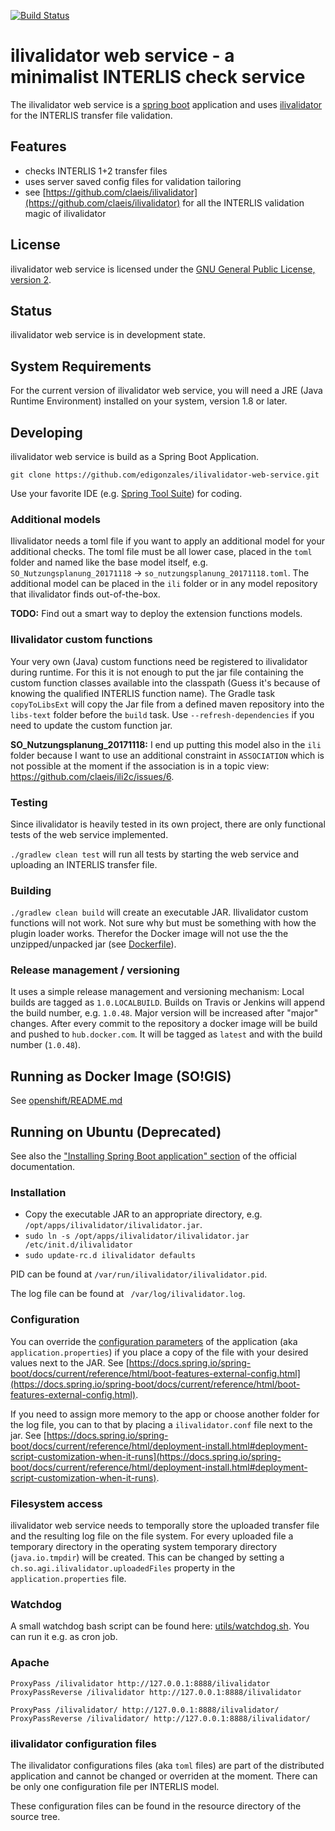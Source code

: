 [![Build Status](https://travis-ci.org/sogis/ilivalidator-web-service.svg?branch=master)](https://travis-ci.org/sogis/ilivalidator-web-service)

# ilivalidator web service - a minimalist INTERLIS check service

The ilivalidator web service is a [spring boot](https://projects.spring.io/spring-boot/) application and uses [ilivalidator](https://github.com/claeis/ilivalidator) for the INTERLIS transfer file validation.

## Features

* checks INTERLIS 1+2 transfer files
* uses server saved config files for validation tailoring
* see [https://github.com/claeis/ilivalidator](https://github.com/claeis/ilivalidator) for all the INTERLIS validation magic of ilivalidator 

## License

ilivalidator web service is licensed under the [GNU General Public License, version 2](LICENSE).

## Status

ilivalidator web service is in development state.

## System Requirements

For the current version of ilivalidator web service, you will need a JRE (Java Runtime Environment) installed on your system, version 1.8 or later.

## Developing

ilivalidator web service is build as a Spring Boot Application.

`git clone https://github.com/edigonzales/ilivalidator-web-service.git` 

Use your favorite IDE (e.g. [Spring Tool Suite](https://spring.io/tools/sts/all)) for coding.

### Additional models

Ilivalidator needs a toml file if you want to apply an additional model for your additional checks. The toml file must be all lower case, placed in the `toml` folder and named like the base model itself, e.g. `SO_Nutzungsplanung_20171118` -> `so_nutzungsplanung_20171118.toml`. The additional model can be placed in the `ili` folder or in any model repository that ilivalidator finds out-of-the-box.

**TODO:** Find out a smart way to deploy the extension functions models.

### Ilivalidator custom functions

Your very own (Java) custom functions need be registered to ilivalidator during runtime. For this it is not enough to put the jar file containing the custom function classes available into the classpath (Guess it's because of knowing the qualified INTERLIS function name). The Gradle task `copyToLibsExt` will copy the Jar file from a defined maven repository into the `libs-text` folder before the `build` task. Use `--refresh-dependencies` if you need to update the custom function jar.

**SO_Nutzungsplanung_20171118:** I end up putting this model also in the `ili` folder because I want to use an additional constraint in `ASSOCIATION` which is not possible at the moment if the association is in a topic view: https://github.com/claeis/ili2c/issues/6. 

### Testing

Since ilivalidator is heavily tested in its own project, there are only functional tests of the web service implemented.

`./gradlew clean test` will run all tests by starting the web service and uploading an INTERLIS transfer file.

### Building

`./gradlew clean build` will create an executable JAR. Ilivalidator custom functions will not work. Not sure why but must be something with how the plugin loader works. Therefor the Docker image will not use the the unzipped/unpacked jar (see [Dockerfile](Dockerfile)).

### Release management / versioning

It uses a simple release management and versioning mechanism: Local builds are tagged as `1.0.LOCALBUILD`. Builds on Travis or Jenkins will append the build number, e.g. `1.0.48`. Major version will be increased after "major" changes. After every commit to the repository a docker image will be build and pushed to `hub.docker.com`. It will be tagged as `latest` and with the build number (`1.0.48`).

## Running as Docker Image (SO!GIS)
See [openshift/README.md](openshift/README.md)

## Running on Ubuntu (Deprecated)

See also the ["Installing Spring Boot application" section](https://docs.spring.io/spring-boot/docs/current/reference/html/deployment-install.html) of the official documentation.

### Installation 

* Copy the executable JAR to an appropriate directory, e.g. `/opt/apps/ilivalidator/ilivalidator.jar`.
* `sudo ln -s /opt/apps/ilivalidator/ilivalidator.jar /etc/init.d/ilivalidator`
* `sudo update-rc.d ilivalidator defaults`

PID can be found at `/var/run/ilivalidator/ilivalidator.pid`.

The log file can be found at ` /var/log/ilivalidator.log`.

### Configuration

You can override the [configuration parameters](src/main/resources/application.properties) of the application (aka `application.properties`) if you place a copy of the file with your desired values next to the JAR. See [https://docs.spring.io/spring-boot/docs/current/reference/html/boot-features-external-config.html](https://docs.spring.io/spring-boot/docs/current/reference/html/boot-features-external-config.html).


If you need to assign more memory to the app or choose another folder for the log file, you can to that by placing a `ilivalidator.conf` file next to the jar. See [https://docs.spring.io/spring-boot/docs/current/reference/html/deployment-install.html#deployment-script-customization-when-it-runs](https://docs.spring.io/spring-boot/docs/current/reference/html/deployment-install.html#deployment-script-customization-when-it-runs).

### Filesystem access

ilivalidator web service needs to temporally store the uploaded transfer file and the resulting log file on the file system. For every uploaded file a temporary directory in the operating system temporary directory (`java.io.tmpdir`) will be created. This can be changed by setting a `ch.so.agi.ilivalidator.uploadedFiles` property in the `application.properties` file.

### Watchdog

A small watchdog bash script can be found here: [utils/watchdog.sh](utils/watchdog.sh). You can run it e.g. as cron job.

### Apache

```
ProxyPass /ilivalidator http://127.0.0.1:8888/ilivalidator
ProxyPassReverse /ilivalidator http://127.0.0.1:8888/ilivalidator

ProxyPass /ilivalidator/ http://127.0.0.1:8888/ilivalidator/
ProxyPassReverse /ilivalidator/ http://127.0.0.1:8888/ilivalidator/
```

### ilivalidator configuration files

The ilivalidator configurations files (aka `toml` files) are part of the distributed application and cannot be changed or overriden at the moment. There can be only one configuration file per INTERLIS model.

These configuration files can be found in the resource directory of the source tree.

